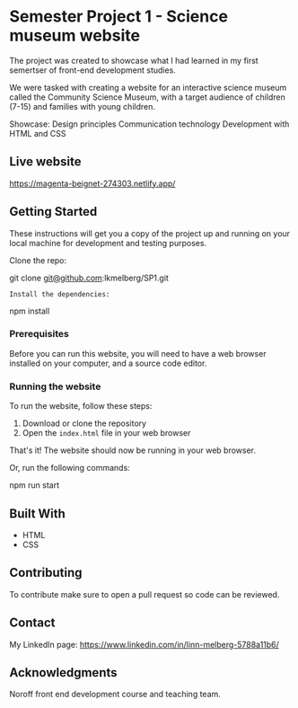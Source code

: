 # Semester Project 1 - Science museum website

The project was created to showcase what I had learned in my first semertser of front-end development studies.

We were tasked with creating a website for an interactive science museum called the Community Science Museum, with a target audience of children (7-15) and families with young children.

Showcase:
Design principles
Communication technology
Development with HTML and CSS

## Live website

https://magenta-beignet-274303.netlify.app/

## Getting Started

These instructions will get you a copy of the project up and running on your local machine for development and testing purposes.

Clone the repo:

git clone git@github.com:lkmelberg/SP1.git

    Install the dependencies:

npm install

### Prerequisites

Before you can run this website, you will need to have a web browser installed on your computer, and a source code editor.

### Running the website

To run the website, follow these steps:

1. Download or clone the repository
2. Open the `index.html` file in your web browser

That's it! The website should now be running in your web browser.

Or, run the following commands:

npm run start

## Built With

- HTML
- CSS

## Contributing

To contribute make sure to open a pull request so code can be reviewed.

## Contact

My LinkedIn page: https://www.linkedin.com/in/linn-melberg-5788a11b6/

## Acknowledgments

Noroff front end development course and teaching team.
